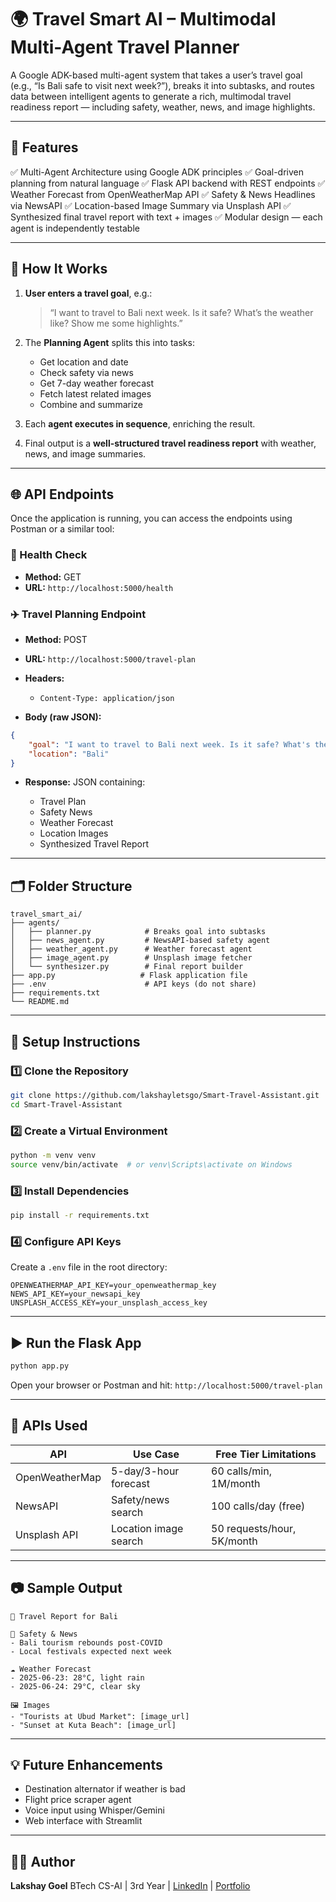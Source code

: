# 🌍 Travel Smart AI – Multimodal Multi-Agent Travel Planner

A Google ADK-based multi-agent system that takes a user’s travel goal (e.g., “Is Bali safe to visit next week?”), breaks it into subtasks, and routes data between intelligent agents to generate a rich, multimodal travel readiness report — including safety, weather, news, and image highlights.

---

## 🚀 Features

✅ Multi-Agent Architecture using Google ADK principles
✅ Goal-driven planning from natural language
✅ Flask API backend with REST endpoints
✅ Weather Forecast from OpenWeatherMap API
✅ Safety & News Headlines via NewsAPI
✅ Location-based Image Summary via Unsplash API
✅ Synthesized final travel report with text + images
✅ Modular design — each agent is independently testable

---

## 🧠 How It Works

1. **User enters a travel goal**, e.g.:

   > “I want to travel to Bali next week. Is it safe? What’s the weather like? Show me some highlights.”

2. The **Planning Agent** splits this into tasks:

   * Get location and date
   * Check safety via news
   * Get 7-day weather forecast
   * Fetch latest related images
   * Combine and summarize

3. Each **agent executes in sequence**, enriching the result.

4. Final output is a **well-structured travel readiness report** with weather, news, and image summaries.

---

## 🌐 API Endpoints

Once the application is running, you can access the endpoints using Postman or a similar tool:

### 🔎 Health Check

* **Method:** GET
* **URL:** `http://localhost:5000/health`

### ✈️ Travel Planning Endpoint

* **Method:** POST
* **URL:** `http://localhost:5000/travel-plan`
* **Headers:**

  * `Content-Type: application/json`
* **Body (raw JSON):**

```json
{
    "goal": "I want to travel to Bali next week. Is it safe? What's the weather like?",
    "location": "Bali"
}
```

* **Response:** JSON containing:

  * Travel Plan
  * Safety News
  * Weather Forecast
  * Location Images
  * Synthesized Travel Report

---

## 🗂️ Folder Structure

```
travel_smart_ai/
├── agents/
│   ├── planner.py            # Breaks goal into subtasks
│   ├── news_agent.py         # NewsAPI-based safety agent
│   ├── weather_agent.py      # Weather forecast agent
│   ├── image_agent.py        # Unsplash image fetcher
│   └── synthesizer.py        # Final report builder
├── app.py                   # Flask application file
├── .env                      # API keys (do not share)
├── requirements.txt
└── README.md
```

---

## 🔧 Setup Instructions

### 1️⃣ Clone the Repository

```bash
git clone https://github.com/lakshayletsgo/Smart-Travel-Assistant.git
cd Smart-Travel-Assistant
```

### 2️⃣ Create a Virtual Environment

```bash
python -m venv venv
source venv/bin/activate  # or venv\Scripts\activate on Windows
```

### 3️⃣ Install Dependencies

```bash
pip install -r requirements.txt
```

### 4️⃣ Configure API Keys

Create a `.env` file in the root directory:

```env
OPENWEATHERMAP_API_KEY=your_openweathermap_key
NEWS_API_KEY=your_newsapi_key
UNSPLASH_ACCESS_KEY=your_unsplash_access_key
```

---

## ▶️ Run the Flask App

```bash
python app.py
```

Open your browser or Postman and hit: `http://localhost:5000/travel-plan`

---

## 🔌 APIs Used

| API            | Use Case              | Free Tier Limitations      |
| -------------- | --------------------- | -------------------------- |
| OpenWeatherMap | 5-day/3-hour forecast | 60 calls/min, 1M/month     |
| NewsAPI        | Safety/news search    | 100 calls/day (free)       |
| Unsplash API   | Location image search | 50 requests/hour, 5K/month |

---

## 📷 Sample Output

```
📍 Travel Report for Bali

📰 Safety & News
- Bali tourism rebounds post-COVID
- Local festivals expected next week

☁️ Weather Forecast
- 2025-06-23: 28°C, light rain
- 2025-06-24: 29°C, clear sky

🖼️ Images
- "Tourists at Ubud Market": [image_url]
- "Sunset at Kuta Beach": [image_url]
```

---

## 💡 Future Enhancements

* Destination alternator if weather is bad
* Flight price scraper agent
* Voice input using Whisper/Gemini
* Web interface with Streamlit

---

## 👨‍💻 Author

**Lakshay Goel**
BTech CS-AI | 3rd Year | [LinkedIn](https://www.linkedin.com/in/your-profile) | [Portfolio](https://lakshay-portfolio-five.vercel.app/)
